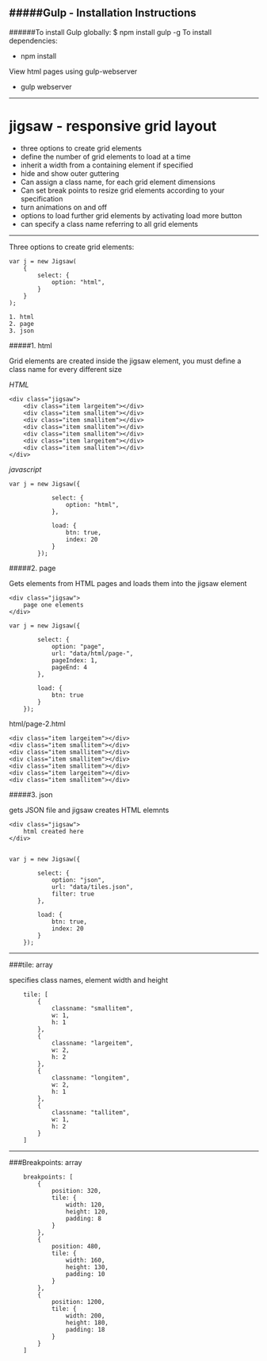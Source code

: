 
#####Gulp - Installation Instructions
-----------
######To install Gulp globally: $ npm install gulp -g
To install dependencies:
- npm install


View html pages using gulp-webserver
- gulp webserver

------

jigsaw - responsive grid layout
=====
- three options to create grid elements
- define the number of grid elements to load at a time
- inherit a width from a containing element if specified
- hide and show outer guttering
- Can assign a class name, for each grid element dimensions
- Can set break points to resize grid elements according to your specification
- turn animations on and off
- options to load further grid elements by activating load more button
- can specify a class name referring to all grid elements


-------------------------


Three options to create grid elements:

```
var j = new Jigsaw(
    {
        select: {
            option: "html",
        }
    }
);

1. html
2. page
3. json

```


#####1. html


Grid elements are created inside the jigsaw element, you must define a class name for every different size

*HTML*
```
<div class="jigsaw">
    <div class="item largeitem"></div>
    <div class="item smallitem"></div>
    <div class="item smallitem"></div>
    <div class="item smallitem"></div>
    <div class="item smallitem"></div>
    <div class="item largeitem"></div>
    <div class="item smallitem"></div>
</div>
```


*javascript*
```
var j = new Jigsaw({

            select: {
                option: "html",
            },

            load: {
                btn: true,
                index: 20
            }
        });
```




#####2. page

Gets elements from HTML pages and loads them into the jigsaw element

```
<div class="jigsaw">
    page one elements
</div>

var j = new Jigsaw({

        select: {
            option: "page",
            url: "data/html/page-",
            pageIndex: 1,
            pageEnd: 4
        },

        load: {
            btn: true
        }
    });

```
html/page-2.html
```
<div class="item largeitem"></div>
<div class="item smallitem"></div>
<div class="item smallitem"></div>
<div class="item smallitem"></div>
<div class="item smallitem"></div>
<div class="item largeitem"></div>
<div class="item smallitem"></div>
```



#####3. json

gets JSON file and jigsaw creates HTML elemnts

```
<div class="jigsaw">
    html created here
</div>


var j = new Jigsaw({

        select: {
            option: "json",
            url: "data/tiles.json",
            filter: true
        },

        load: {
            btn: true,
            index: 20
        }
    });
```


<!-- JSON example
```
    {
        "id":"1",
        "html": "<p>html goes here</p>",
        "classname":"item",
        "tile": {
            "classname":"largeitem"
        }
    }
``` -->

------------------------------


###tile: array

specifies class names, element width and height

```
    tile: [
        {
            classname: "smallitem",
            w: 1,
            h: 1
        },
        {
            classname: "largeitem",
            w: 2,
            h: 2
        },
        {
            classname: "longitem",
            w: 2,
            h: 1
        },
        {
            classname: "tallitem",
            w: 1,
            h: 2
        }
    ]
```


------------------------------


###Breakpoints: array

```
    breakpoints: [
        {
            position: 320,
            tile: {
                width: 120,
                height: 120,
                padding: 8
            }
        },
        {
            position: 480,
            tile: {
                width: 160,
                height: 130,
                padding: 10
            }
        },
        {
            position: 1200,
            tile: {
                width: 200,
                height: 180,
                padding: 18
            }
        }
    ]
```
